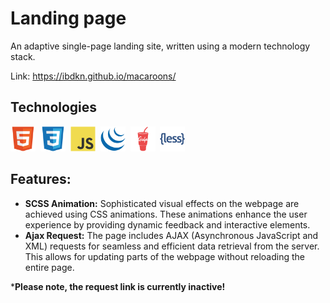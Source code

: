 # Landing page

An adaptive single-page landing site, written using a modern technology stack.

Link: https://ibdkn.github.io/macaroons/

## Technologies

<div>
  <img src="https://github.com/devicons/devicon/blob/master/icons/html5/html5-original.svg" title="html5" alt="html5" width="40" height="40"/>&nbsp
   <img src="https://github.com/devicons/devicon/blob/master/icons/css3/css3-original.svg" title="css" alt="css" width="40" height="40"/>&nbsp
  <img src="https://github.com/devicons/devicon/blob/master/icons/javascript/javascript-original.svg" title="javascript" alt="javascript" width="40" height="40"/>&nbsp
  <img src="https://github.com/devicons/devicon/blob/master/icons/jquery/jquery-plain.svg" title="jquery" alt="jquery" width="40" height="40"/>&nbsp
  <img src="https://github.com/devicons/devicon/blob/master/icons/gulp/gulp-plain.svg" title="gulp" alt="gulp" width="40" height="40"/>&nbsp
  <img src="https://github.com/devicons/devicon/blob/master/icons/less/less-plain-wordmark.svg" title="less" alt="less" width="40" height="40"/>&nbsp;
</div>

## Features:
<ul>
  <li>
    <b>SCSS Animation:</b> Sophisticated visual effects on the webpage are achieved using CSS animations. These animations enhance the user experience by providing dynamic feedback and interactive elements.
  </li>
  <li>
    <b>Ajax Request:</b> The page includes AJAX (Asynchronous JavaScript and XML) requests for seamless and efficient data retrieval from the server. This allows for updating parts of the webpage without reloading the entire page.
  </li>
</ul>

*<b>Please note, the request link is currently inactive!</b>
